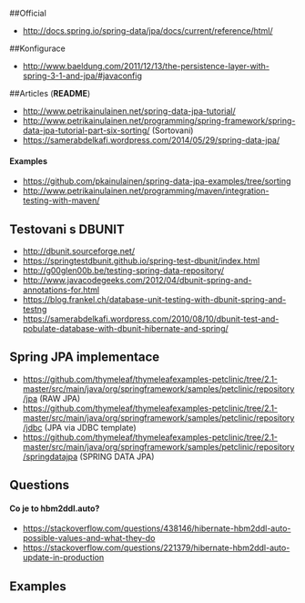 ##Official
* http://docs.spring.io/spring-data/jpa/docs/current/reference/html/

##Konfigurace
* http://www.baeldung.com/2011/12/13/the-persistence-layer-with-spring-3-1-and-jpa/#javaconfig

##Articles (**README**)
* http://www.petrikainulainen.net/spring-data-jpa-tutorial/
* http://www.petrikainulainen.net/programming/spring-framework/spring-data-jpa-tutorial-part-six-sorting/ (Sortovani)
* https://samerabdelkafi.wordpress.com/2014/05/29/spring-data-jpa/

#### Examples
* https://github.com/pkainulainen/spring-data-jpa-examples/tree/sorting
* http://www.petrikainulainen.net/programming/maven/integration-testing-with-maven/

## Testovani s DBUNIT
* http://dbunit.sourceforge.net/
* https://springtestdbunit.github.io/spring-test-dbunit/index.html
* http://g00glen00b.be/testing-spring-data-repository/
* http://www.javacodegeeks.com/2012/04/dbunit-spring-and-annotations-for.html
* https://blog.frankel.ch/database-unit-testing-with-dbunit-spring-and-testng
* https://samerabdelkafi.wordpress.com/2010/08/10/dbunit-test-and-pobulate-database-with-dbunit-hibernate-and-spring/

## Spring JPA implementace
* https://github.com/thymeleaf/thymeleafexamples-petclinic/tree/2.1-master/src/main/java/org/springframework/samples/petclinic/repository/jpa (RAW JPA)
* https://github.com/thymeleaf/thymeleafexamples-petclinic/tree/2.1-master/src/main/java/org/springframework/samples/petclinic/repository/jdbc (JPA via JDBC template)
* https://github.com/thymeleaf/thymeleafexamples-petclinic/tree/2.1-master/src/main/java/org/springframework/samples/petclinic/repository/springdatajpa (SPRING DATA JPA)


## Questions
#### Co je to hbm2ddl.auto? 
* https://stackoverflow.com/questions/438146/hibernate-hbm2ddl-auto-possible-values-and-what-they-do
* https://stackoverflow.com/questions/221379/hibernate-hbm2ddl-auto-update-in-production

## Examples
